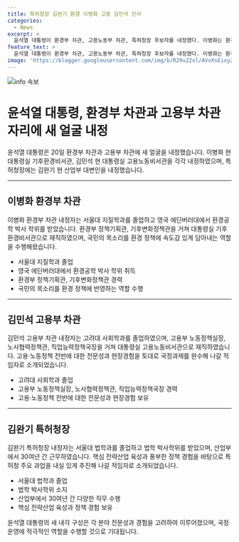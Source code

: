```yaml
---
title: 특허청장 김완기 환경 이병화 고용 김민석 인사
categories:
  - News
excerpt: >
  윤석열 대통령이 환경부 차관, 고용노동부 차관, 특허청장 후보자를 내정했다. 이병화는 환경공학 박사로 환경부 정책 역량을 갖췄고, 김민석은 고용·노동 분야 경험이 풍부하며 김완기는 기술혁신 경험이 뛰어나다. 대통령실은 각자의 전문성을 바탕으로 역할을 수행할 것으로 전망했다.
feature_text: >
  윤석열 대통령이 환경부 차관, 고용노동부 차관, 특허청장 후보자를 내정했다. 이병화는 환경공학 박사로 환경부 정책 역량을 갖췄고, 김민석은 고용·노동 분야 경험이 풍부하며 김완기는 기술혁신 경험이 뛰어나다. 대통령실은 각자의 전문성을 바탕으로 역할을 수행할 것으로 전망했다.
image: 'https://blogger.googleusercontent.com/img/b/R29vZ2xl/AVvXsEixyZcFfHzMRdzZMjFBmAUKJYCLCGyLL1o632UiGVXcaFdKo_bkvkuCioo0uUKlGfBVcT3P84aROyZIXSBEx3Aw5nCQ3pTgDom1WDC4m8eifvWiAmWEEVb4x6G_l8C0QH225ldMjyaFvpxGEBGNO37VmDTDMHGhJPq73UglMfDca1-0aw/s1600/blogspot.png'
---
```


<p><img src="https://blogger.googleusercontent.com/img/b/R29vZ2xl/AVvXsEixyZcFfHzMRdzZMjFBmAUKJYCLCGyLL1o632UiGVXcaFdKo_bkvkuCioo0uUKlGfBVcT3P84aROyZIXSBEx3Aw5nCQ3pTgDom1WDC4m8eifvWiAmWEEVb4x6G_l8C0QH225ldMjyaFvpxGEBGNO37VmDTDMHGhJPq73UglMfDca1-0aw/s1600/blogspot.png" alt="info 속보" /></p>

<h1>윤석열 대통령, 환경부 차관과 고용부 차관 자리에 새 얼굴 내정</h1>

<p data-ke-size="size16">윤석열 대통령은 20일 환경부 차관과 고용부 차관에 새 얼굴을 내정했습니다. 이병화 현 대통령실 기후환경비서관, 김민석 현 대통령실 고용노동비서관을 각각 내정하였으며, 특허청장에는 김완기 현 산업부 대변인을 내정했습니다.</p>

<hr>

<h2 data-ke-size="size26">이병화 환경부 차관</h2>

<p>이병화 환경부 차관 내정자는 서울대 지질학과를 졸업하고 영국 에딘버러대에서 환경공학 박사 학위를 받았습니다. 환경부 정책기획관, 기후변화정책관을 거쳐 대통령실 기후환경비서관으로 재직하였으며, 국민의 목소리를 환경 정책에 속도감 있게 담아내는 역할을 수행해왔습니다.</p>

<ul>
  <li>서울대 지질학과 졸업</li>
  <li>영국 에딘버러대에서 환경공학 박사 학위 취득</li>
  <li>환경부 정책기획관, 기후변화정책관 경력</li>
  <li>국민의 목소리를 환경 정책에 반영하는 역할 수행</li>
</ul>

<hr>

<h2 data-ke-size="size26">김민석 고용부 차관</h2>

<p>김민석 고용부 차관 내정자는 고려대 사회학과를 졸업하였으며, 고용부 노동정책실장, 노사협력정책관, 직업능력정책국장을 거쳐 대통령실 고용노동비서관으로 재직하였습니다. 고용·노동정책 전반에 대한 전문성과 현장경험을 토대로 국정과제를 완수해 나갈 적임자로 소개되었습니다.</p>

<ul>
  <li>고려대 사회학과 졸업</li>
  <li>고용부 노동정책실장, 노사협력정책관, 직업능력정책국장 경력</li>
  <li>고용·노동정책 전반에 대한 전문성과 현장경험 보유</li>
</ul>

<hr>

<h2 data-ke-size="size26">김완기 특허청장</h2>

<p>김완기 특허청장 내정자는 서울대 법학과를 졸업하고 법학 박사학위를 받았으며, 산업부에서 30여년 간 근무하였습니다. 핵심 전략산업 육성과 풍부한 정책 경험을 바탕으로 특허청 주요 과업을 내실 있게 추진해 나갈 적임자로 소개되었습니다.</p>

<ul>
  <li>서울대 법학과 졸업</li>
  <li>법학 박사학위 소지</li>
  <li>산업부에서 30여년 간 다양한 직무 수행</li>
  <li>핵심 전략산업 육성과 정책 경험 보유</li>
</ul>

<p data-ke-size="size16">윤석열 대통령의 새 내각 구성은 각 분야 전문성과 경험을 고려하여 이루어졌으며, 국정운영에 적극적인 역할을 수행할 것으로 기대됩니다.</p>

